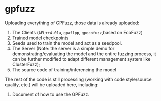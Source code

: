 # gpfuzz
Uploading everything of GPFuzz, those data is already uploaded:
1. The Clients (`AFL++4.01a`, `gpaflpp`, `gpecofuzz`,based on EcoFuzz)
2. Trained model checkpoints 
3. Seeds used to train the model and act as a seedpool.
4. The Server (Note: the server is a simple demo for demonstrating/evaluating the model and the entire fuzzing process, it can be further modified to adapt different management system like ClusterFuzz);
5. The source code of training/inferencing the model

The rest of the code is still processing (working with code style/source quality, etc.) will be uploaded here, including:

1. Document of how to use the GPFuzz.
